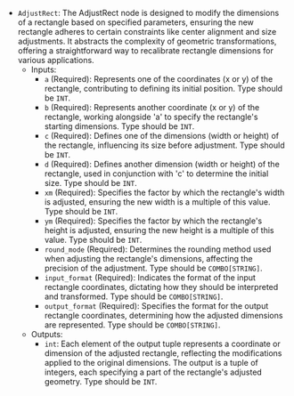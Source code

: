 - `AdjustRect`: The AdjustRect node is designed to modify the dimensions of a rectangle based on specified parameters, ensuring the new rectangle adheres to certain constraints like center alignment and size adjustments. It abstracts the complexity of geometric transformations, offering a straightforward way to recalibrate rectangle dimensions for various applications.
    - Inputs:
        - `a` (Required): Represents one of the coordinates (x or y) of the rectangle, contributing to defining its initial position. Type should be `INT`.
        - `b` (Required): Represents another coordinate (x or y) of the rectangle, working alongside 'a' to specify the rectangle's starting dimensions. Type should be `INT`.
        - `c` (Required): Defines one of the dimensions (width or height) of the rectangle, influencing its size before adjustment. Type should be `INT`.
        - `d` (Required): Defines another dimension (width or height) of the rectangle, used in conjunction with 'c' to determine the initial size. Type should be `INT`.
        - `xm` (Required): Specifies the factor by which the rectangle's width is adjusted, ensuring the new width is a multiple of this value. Type should be `INT`.
        - `ym` (Required): Specifies the factor by which the rectangle's height is adjusted, ensuring the new height is a multiple of this value. Type should be `INT`.
        - `round_mode` (Required): Determines the rounding method used when adjusting the rectangle's dimensions, affecting the precision of the adjustment. Type should be `COMBO[STRING]`.
        - `input_format` (Required): Indicates the format of the input rectangle coordinates, dictating how they should be interpreted and transformed. Type should be `COMBO[STRING]`.
        - `output_format` (Required): Specifies the format for the output rectangle coordinates, determining how the adjusted dimensions are represented. Type should be `COMBO[STRING]`.
    - Outputs:
        - `int`: Each element of the output tuple represents a coordinate or dimension of the adjusted rectangle, reflecting the modifications applied to the original dimensions. The output is a tuple of integers, each specifying a part of the rectangle's adjusted geometry. Type should be `INT`.
